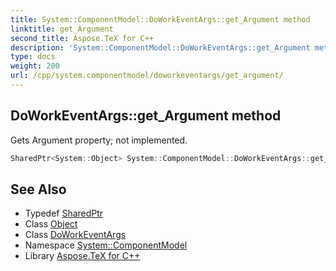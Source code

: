 ```yaml
---
title: System::ComponentModel::DoWorkEventArgs::get_Argument method
linktitle: get_Argument
second_title: Aspose.TeX for C++
description: 'System::ComponentModel::DoWorkEventArgs::get_Argument method. Gets Argument property; not implemented in C++.'
type: docs
weight: 200
url: /cpp/system.componentmodel/doworkeventargs/get_argument/
---
```

## DoWorkEventArgs::get_Argument method


Gets Argument property; not implemented.

```cpp
SharedPtr<System::Object> System::ComponentModel::DoWorkEventArgs::get_Argument()
```

## See Also

* Typedef [SharedPtr](../../../system/sharedptr/)
* Class [Object](../../../system/object/)
* Class [DoWorkEventArgs](../)
* Namespace [System::ComponentModel](../../)
* Library [Aspose.TeX for C++](../../../)
